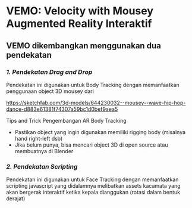# VEMO: Velocity with Mousey Augmented Reality Interaktif
## VEMO dikembangkan menggunakan dua pendekatan
### _1. Pendekatan Drag and Drop_

Pendekatan ini digunakan untuk Body Tracking dengan memanfaatkan penggunaan object 3D mousey dari

https://sketchfab.com/3d-models/644230032--mousey--wave-hip-hop-dance-d883e61381f74307a59bc1d0bef9aea5

   Tips and Trick Pengembangan AR Body Tracking
   - Pastikan object yang ingin digunakan memiliki rigging body (misalnya hand right-left dsb)
   - Jika belum punya, bisa mencari object 3D di open source atau membuatnya di Blender
     
### _2. Pendekatan Scripting_

Pendekatan ini digunakan untuk Face Tracking dengan memanfaatkan scripting javascript yang didalamnya melibatkan assets kacamata yang akan bergerak interaktif ketika kepala dianggukan (rotasi dalam bentuk derajat)
